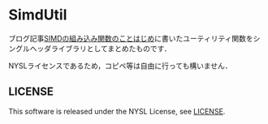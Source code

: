 SimdUtil
========

ブログ記事[SIMDの組み込み関数のことはじめ](http://koturn.hatenablog.com/entry/2016/07/18/090000 "SIMDの組み込み関数のことはじめ - koturnの日記")に書いたユーティリティ関数をシングルヘッダライブラリとしてまとめたものです．

NYSLライセンスであるため，コピペ等は自由に行っても構いません．


## LICENSE

This software is released under the NYSL License, see [LICENSE](LICENSE).
